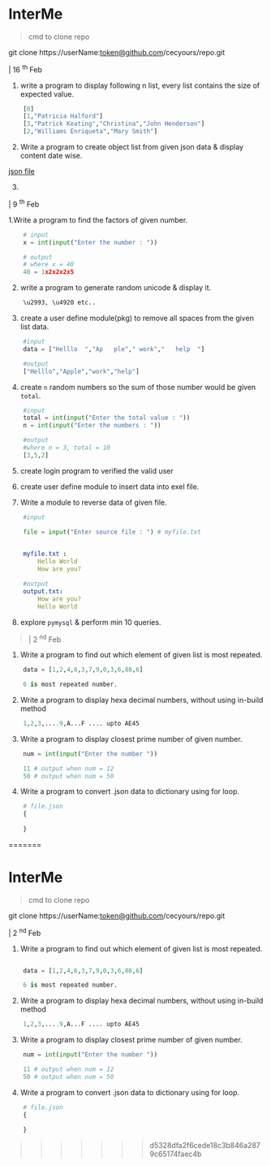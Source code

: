 # InterMe

>cmd to clone repo

git clone https://userName:token@github.com/cecyours/repo.git

| 16 <sup>th</sup> Feb

1. write a program to display following n list, every list contains the size of expected value.
```python
    [0]
    [1,"Patricia Halford"]
    [3,"Patrick Keating","Christina","John Henderson"]
    [2,"Williams Enriqueta","Mary Smith"]
```

2. Write a program to create object list from given json data & display content date wise.

[json file](https://github.com/cecyours/PythonInternShipDjnagoFeb23/blob/main/json_code.json)


3.

| 9 <sup>th</sup> Feb

1.Write a program to find the factors of given number.

```python
    # input
    x = int(input("Enter the number : "))
```


```python
    # output
    # where x = 40
    40 = 1x2x2x2x5
```

2. write a program to generate random unicode & display it.

```python
    \u2993, \u4920 etc..
```

3. create a user define module(pkg)  to remove all spaces from the given list data.

```python
    #input
    data = ["Helllo  ","Ap   ple"," work","   help  "]
```
```python
    #output
    ["Helllo","Apple","work","help"]
```

4. create `n` random numbers so the sum of those number would be given ``total``.

```python
    #input
    total = int(input("Enter the total value : "))
    n = int(input("Enter the numbers : "))
```

```python
    #output
    #where n = 3, total = 10
    [3,5,2]
```

5. create login program to verified the valid user

6. create user define module to insert data into exel file.


7. Write a module to reverse data of given file.

```python
    #input

    file = input("Enter source file : ") # myfile.txt
    
```
```yml
    myfile.txt :
        Hello World
        How are you?
```
```yml
    #output
    output.txt:
        How are you?
        Hello World
```
8. explore `pymysql` & perform min 10 queries.

> | 2 <sup>nd</sup> Feb

1. Write a program to find out which element of given list is most repeated.

```python
    data = [1,2,4,6,3,7,9,0,3,6,88,6]
```
```python
    6 is most repeated number.
```

2. Write a program to display hexa decimal numbers, without using in-build method

```python
    1,2,3,....9,A...F .... upto AE45
```

3. Write a program to display closest prime number of given number.
```python
    num = int(input("Enter the number "))
```
```python
    11 # output when num = 12
    50 # output when num = 50

```
4. Write a program to convert .json data to dictionary using for loop.

```python
    # file.json
    {
           
    }
```

=======
# InterMe

>cmd to clone repo

git clone https://userName:token@github.com/cecyours/repo.git


| 2 <sup>nd</sup> Feb

1. Write a program to find out which element of given list is most repeated.

```python

    data = [1,2,4,6,3,7,9,0,3,6,88,6]
```
```python
    6 is most repeated number.
```

2. Write a program to display hexa decimal numbers, without using in-build method

```python
    1,2,3,....9,A...F .... upto AE45
```

3. Write a program to display closest prime number of given number.
```python
    num = int(input("Enter the number "))
```
```python
    11 # output when num = 12
    50 # output when num = 50

```
4. Write a program to convert .json data to dictionary using for loop.

```python
    # file.json
    {
           
    }
```

>>>>>>> d5328dfa2f6cede18c3b846a2879c65174faec4b
